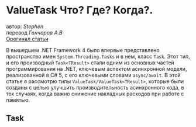 # ValueTask Что? Где? Когда?.
автор: *Stephen*  
перевод *Гончаров А.В*  
[Орегинал статьи](https://devblogs.microsoft.com/dotnet/understanding-the-whys-whats-and-whens-of-valuetask/) 

В вышедшем .NET Framework 4 было впервые представлено пространство имен `System.Threading.Tasks` и в нем, класс `Task`. Этот тип, и его производный `Task<TResult>` стали одним из основных частей программирования на .NET, ключевым аспектом асинхронной модели, реализованной в C# 5, с его ключевыми словами `async/await`. В этой статье я рассмотрю типы `ValueTask/ValueTask<TResult>`, которые были созданы с целью улучшить производительность асинхронного кода, в тех случаях, когда важно снижение накладных расходов при работе с памятью. 

## Task

